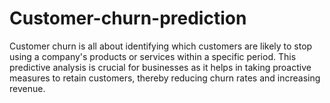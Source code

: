 # Customer-churn-prediction
Customer churn is all about identifying which customers are likely to stop using a company's products or services within a specific period. This predictive analysis is crucial for businesses as it helps in taking proactive measures to retain customers, thereby reducing churn rates and increasing revenue.
